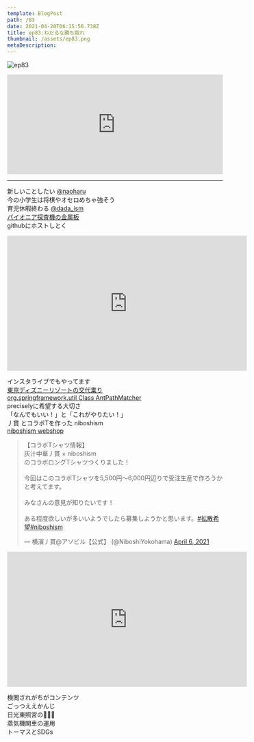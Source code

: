 ```yaml
---  
template: BlogPost  
path: /83
date: 2021-04-20T06:15:50.738Z  
title: ep83:ねだるな勝ち取れ
thumbnail: /assets/ep83.png
metaDescription:  
---  
```

![ep83](/assets/ep83.png)  

<iframe src="https://open.spotify.com/embed/episode/5JAIV9PlNmOXySpJsko1D9" width="100%" height="232" frameBorder="0" allowfullscreen="" allow="autoplay; clipboard-write; encrypted-media; fullscreen; picture-in-picture"></iframe>

***  

新しいことしたい [@naoharu](https://twitter.com/naoharu)   
今の小学生は将棋やオセロめちゃ強そう  
育児休暇終わる [@dada_ism](https://twitter.com/dada_ism)  
[パイオニア探査機の金属板](https://ja.wikipedia.org/wiki/%E3%83%91%E3%82%A4%E3%82%AA%E3%83%8B%E3%82%A2%E6%8E%A2%E6%9F%BB%E6%A9%9F%E3%81%AE%E9%87%91%E5%B1%9E%E6%9D%BF)  
githubにホストしとく  
<iframe width="560" height="315" src="https://www.youtube.com/embed/fzI9FNjXQ0o" title="YouTube video player" frameborder="0" allow="accelerometer; autoplay; clipboard-write; encrypted-media; gyroscope; picture-in-picture" allowfullscreen></iframe>  

インスタライブでもやってます  
[東京ディズニーリゾートの交代乗り](https://faq.tokyodisneyresort.jp/tdr/faq_list.html?page=1&category=26)  
[org.springframework.util Class AntPathMatcher](https://docs.spring.io/spring-framework/docs/current/javadoc-api/org/springframework/util/AntPathMatcher.html)  
preciselyに希望する大切さ  
「なんでもいい！」と「これがやりたい！」    
丿貫 とコラボTを作った niboshism  
[niboshism webshop](https://niboshism.stores.jp/)  

<blockquote class="twitter-tweet"><p lang="ja" dir="ltr">【コラボTシャツ情報】<br>灰汁中華丿貫 × niboshism<br>のコラボロングTシャツつくりました！<br><br>今回はこのコラボTシャツを5,500円〜6,000円辺りで受注生産で作ろうかと考えてます。<br><br>みなさんの意見が知りたいです！<br><br>ある程度欲しいが多いいようでしたら募集しようかと思います。<a href="https://twitter.com/hashtag/%E6%8B%A1%E6%95%A3%E5%B8%8C%E6%9C%9B?src=hash&amp;ref_src=twsrc%5Etfw">#拡散希望</a><a href="https://twitter.com/hashtag/niboshism?src=hash&amp;ref_src=twsrc%5Etfw">#niboshism</a></p>&mdash; 横濱丿貫@アソビル【公式】 (@NiboshiYokohama) <a href="https://twitter.com/NiboshiYokohama/status/1379337815331205120?ref_src=twsrc%5Etfw">April 6, 2021</a></blockquote> <script async src="https://platform.twitter.com/widgets.js" charset="utf-8"></script>  
<iframe width="560" height="315" src="https://www.youtube.com/embed/Qp3b-RXtz4w" title="YouTube video player" frameborder="0" allow="accelerometer; autoplay; clipboard-write; encrypted-media; gyroscope; picture-in-picture" allowfullscreen></iframe>  

検閲されがちがコンテンツ  
ごっつええかんじ  
日光東照宮の🙈🙉🙊  
蒸気機関車の運用  
トーマスとSDGs  

　